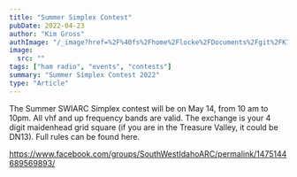 ```yaml
---
title: "Summer Simplex Contest"
pubDate: 2022-04-23
author: "Kim Gross"
authImage: "/_image?href=%2F%40fs%2Fhome%2Flocke%2FDocuments%2Fgit%2FK7SWI%2Fsrc%2Fassets%2Fteam%2FKI03.png%3ForigWidth%3D447%26origHeight%3D411%26origFormat%3Dpng&w=447&h=411&f=webp"
image:
  src: ""
tags: ["ham radio", "events", "contests"]
summary: "Summer Simplex Contest 2022"
type: "Article"
---
```


The Summer SWIARC Simplex contest will be on May 14, from 10 am to 10pm. All vhf and up frequency bands are valid. The exchange is your 4 digit maidenhead grid square (if you are in the Treasure Valley, it could be DN13). Full rules can be found here.

https://www.facebook.com/groups/SouthWestIdahoARC/permalink/1475144689569893/
